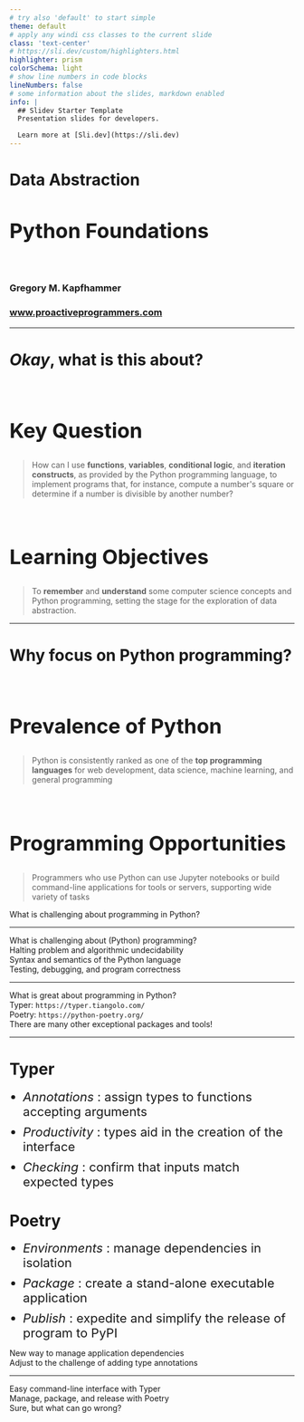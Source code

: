 ```yaml
---
# try also 'default' to start simple
theme: default
# apply any windi css classes to the current slide
class: 'text-center'
# https://sli.dev/custom/highlighters.html
highlighter: prism
colorSchema: light
# show line numbers in code blocks
lineNumbers: false
# some information about the slides, markdown enabled
info: |
  ## Slidev Starter Template
  Presentation slides for developers.

  Learn more at [Sli.dev](https://sli.dev)
---
```


[//]: # (Slide Start {{{)

# Data Abstraction

## Python Foundations

<div class="container my-5">
  &nbsp;
</div>

### Gregory M. Kapfhammer

### www.proactiveprogrammers.com

[//]: # (Slide End }}})

---

[//]: # (Slide Start {{{)

# <em>Okay</em>, what is this about?

<style>
  h2 {
    font-size: 36px;
    @apply text-orange-600 mb-4;
  }
</style>

<br>

<div v-click>

## Key Question

> How can I use **functions**, **variables**, **conditional logic**, and **iteration
> constructs**, as provided by the Python programming language, to implement
> programs that, for instance, compute a number's square or determine if a
> number is divisible by another number?

</div>

<br>

<div v-click>

## Learning Objectives

> To **remember** and **understand** some computer science concepts and Python
> programming, setting the stage for the exploration of data abstraction.

</div>

[//]: # (Slide End }}})

---

[//]: # (Slide Start {{{)

# Why focus on Python programming?

<style>
  h2 {
    font-size: 36px;
    @apply text-orange-600 mb-4;
  }
</style>

<br>

<div v-click>

## Prevalence of Python

> Python is consistently ranked as one of the **top programming languages**
> for web development, data science, machine learning, and general programming

</div>

<br>

<div v-click>

## Programming Opportunities

> Programmers who use Python can use Jupyter notebooks or build command-line
> applications for tools or servers, supporting wide variety of tasks

</div>

<div v-click>

<div class="flex row">

<mdi-help-box class="text-6xl ml-8 mt-4 text-blue-600" />

<div class="text-3xl font-bold mt-8 ml-4">
What is challenging about programming in Python?
</div>

</div>

</div>

[//]: # (Slide End }}})

---

[//]: # (Slide Start {{{)

<div class="flex row">

<div class="text-7xl text-orange-600 font-bold mt-5 ml-4 mb-4">
What is challenging about (Python) programming?
</div>

</div>

<div v-click>

<div class="flex row">

<mdi-alert-octagram class="text-6xl ml-8 mt-6 text-blue-600" />

<div class="text-3xl font-bold mt-10 ml-4">
Halting problem and algorithmic undecidability
</div>

</div>

</div>

<div v-click>

<div class="flex row">

<mdi-alert-octagram class="text-6xl ml-8 mt-6 text-blue-600" />

<div class="text-3xl font-bold mt-10 ml-4">
Syntax and semantics of the Python language
</div>

</div>

</div>

<div v-click>

<div class="flex row">

<mdi-alert-octagram class="text-6xl ml-8 mt-6 text-blue-600" />

<div class="text-3xl font-bold mt-10 ml-4">
Testing, debugging, and program correctness
</div>

</div>

</div>

[//]: # (Slide End }}})

---

[//]: # (Slide Start {{{)

<div class="flex row">

<div class="text-7xl text-orange-600 font-bold mt-5 ml-4 mb-4">
What is great about programming in Python?
</div>

</div>

<div v-click>

<div class="flex row">

<uim-repeat class="text-6xl ml-8 mt-6 text-blue-600" />

<div class="text-5xl font-bold mt-8 ml-4">
Typer: <code>https://typer.tiangolo.com/</code>
</div>

</div>

</div>

<div v-click>

<div class="flex row">

<uim-layer-group class="text-6xl ml-8 mt-6 text-blue-600" />

<div class="text-5xl font-bold mt-8 ml-4">
Poetry: <code>https://python-poetry.org/</code>
</div>

</div>

</div>

<div class="flex row">

<uim-grid class="text-6xl ml-8 mt-4 text-blue-600" />

<div class="text-3xl font-bold mt-8 ml-4">
There are many other exceptional packages and tools!
</div>

</div>

[//]: # (Slide End }}})

---

[//]: # (Slide Start {{{)

<div class="ml-8 grid grid-cols-2 gap-19">
<div>

# Typer

<style>
  li {
  font-size: 22px;
  margin-bottom: 10px;
  }
</style>

- *Annotations* : assign types to functions accepting arguments
- *Productivity* : types aid in the creation of the interface
- *Checking* : confirm that inputs match expected types

</div>

<div v-click>

<div>

# Poetry

- *Environments* : manage dependencies in isolation
- *Package* : create a stand-alone executable application
- *Publish* : expedite and simplify the release of program to PyPI

</div>

</div>

</div>

<div v-click>

<div class="flex row">

<uim-scenery class="text-6xl ml-8 mt-5 text-blue-600" />

<div class="text-3xl font-bold mt-9 ml-4">
New way to manage application dependencies
</div>

</div>

</div>

<div v-click>

<div class="flex row">

<uim-grid class="text-6xl ml-8 mt-5 text-blue-600" />

<div class="text-3xl font-bold mt-9 ml-4">
Adjust to the challenge of adding type annotations
</div>

</div>

</div>

[//]: # (Slide End }}})

---

[//]: # (Slide Start {{{)

<div class="flex row">

<uim-repeat class="text-8xl ml-9 mt-8 text-orange-600" />

<div class="text-6xl text-true-gray-600 font-bold mt-8 ml-4">
Easy command-line interface with Typer
</div>

</div>

<v-clicks>

<div class="flex row">

<uim-layer-group class="text-8xl ml-9 mt-8 text-orange-600" />

<div class="text-6xl text-true-gray-600 font-bold mt-8 ml-4">
Manage, package, and release with Poetry
</div>

</div>

<div class="flex row">

<mdi-help-box class="text-8xl ml-9 mt-8 text-blue-600" />

<div class="text-5xl text-true-gray-600 font-bold mt-15 ml-4">
Sure, but what can go wrong?
</div>

</div>

</v-clicks>

[//]: # (Slide End }}})
